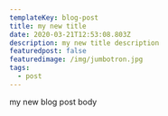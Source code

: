 ```yaml
---
templateKey: blog-post
title: my new title
date: 2020-03-21T12:53:08.803Z
description: my new title description
featuredpost: false
featuredimage: /img/jumbotron.jpg
tags:
  - post
---
```

my new blog post body